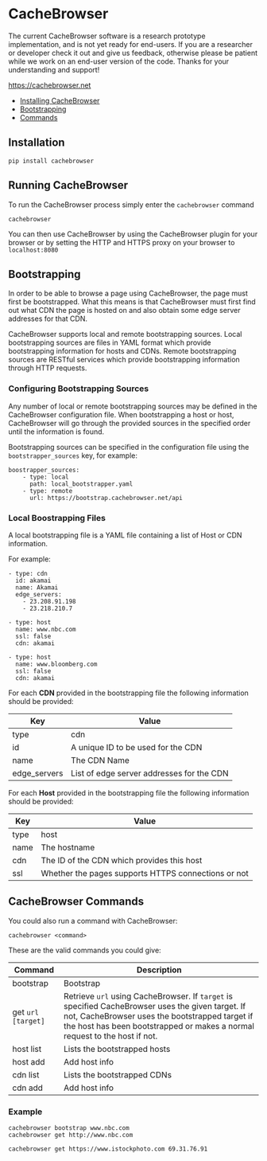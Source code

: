 # CacheBrowser

The current CacheBrowser software is a research prototype implementation, and is not yet ready for end-users. If you are a researcher or developer check it out and give us feedback, otherwise please be patient while we work on an end-user version of the code. 
Thanks for your understanding and support! 

https://cachebrowser.net

- [Installing CacheBrowser](#installation)
- [Bootstrapping](#bootstrapping)
- [Commands](#cachebrowser-commands)

## Installation
```
pip install cachebrowser
```

## Running CacheBrowser
To run the CacheBrowser process simply enter the `cachebrowser` command
```
cachebrowser
```

You can then use CacheBrowser by using the CacheBrowser plugin for your browser or by setting the HTTP and HTTPS proxy on your browser to `localhost:8080`

## Bootstrapping
In order to be able to browse a page using CacheBrowser, the page must first be bootstrapped.
What this means is that CacheBrowser must first find out what CDN the page is hosted on and also obtain some edge server addresses for that CDN. 

CacheBrowser supports local and remote bootstrapping sources. Local bootstrapping sources are files in YAML format which provide bootstrapping information for hosts and CDNs. Remote bootstrapping sources are RESTful services which provide bootstrapping information through HTTP requests.


### Configuring Bootstrapping Sources
Any number of local or remote bootstrapping sources may be defined in the CacheBrowser configuration file. When bootstrapping a host or host, CacheBrowser will go through the provided sources in the specified order until the information is found.

Bootstrapping sources can be specified in the configuration file using the `bootstrapper_sources` key, for example:
```
boostrapper_sources:
	- type: local
	  path: local_bootstrapper.yaml
	- type: remote
	  url: https://bootstrap.cachebrowser.net/api
```

### Local Boostrapping Files
A local bootstrapping file is a YAML file containing a list of Host or CDN information.

For example:
```
- type: cdn
  id: akamai
  name: Akamai
  edge_servers:
    - 23.208.91.198
    - 23.218.210.7

- type: host
  name: www.nbc.com
  ssl: false
  cdn: akamai

- type: host
  name: www.bloomberg.com
  ssl: false
  cdn: akamai
```

For each **CDN** provided in the bootstrapping file the following information should be provided:

Key                        | Value 
---------------------------| ---
type                       | cdn
id                         | A unique ID to be used for the CDN
name                       | The CDN Name
edge_servers               | List of edge server addresses for the CDN

For each **Host** provided in the bootstrapping file the following information should be provided:

Key                        | Value 
---------------------------| ---
type                       | host
name                       | The hostname
cdn                        | The ID of the CDN which provides this host
ssl                        | Whether the pages supports HTTPS connections or not


## CacheBrowser Commands


You could also run a command with CacheBrowser:
```
cachebrowser <command>
```



These are the valid commands you could give:

Command                                                                     | Description 
--------------------------------------------------------------------------- | ---
bootstrap <host>                                                            | Bootstrap <host>
get `url` `[target]`                                                        | Retrieve `url` using CacheBrowser. If `target` is specified CacheBrowser uses the given target. If not, CacheBrowser uses the bootstrapped target if the host has been bootstrapped or makes a normal request to the host if not.
host list                                                                   | Lists the bootstrapped hosts
host add 								    | Add host info
cdn list                                                                    | Lists the bootstrapped CDNs 
cdn add 								    | Add host info


### Example
```
cachebrowser bootstrap www.nbc.com
cachebrowser get http://www.nbc.com

cachebrowser get https://www.istockphoto.com 69.31.76.91
```

